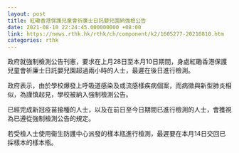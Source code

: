 ```yaml
---
layout: post
title: 紅磡香港保護兒童會祈廉士日託嬰兒園納強檢公告
date: 2021-08-10 22:24:45.000000000 +08:00
link: https://news.rthk.hk/rthk/ch/component/k2/1605277-20210810.htm
categories: rthk
---
```


政府就強制檢測公告刊憲，要求在上月28日至本月10日期間，身處紅磡香港保護兒童會祈廉士日託嬰兒園超過兩小時的人士，最遲在後日進行檢測。

政府表示，由於學校爆發上呼吸道感染及或流感樣疾病個案，而病徵與新型肺炎相似，為謹慎起見，學校被納入強制檢測公告。

已經完成新冠疫苗接種的人士，以及在前日至今日期間已進行檢測的人士，會獲視為已遵從強制檢測公告的規定。

若受檢人士使用衞生防護中心派發的樣本瓶進行檢測，最遲要在本月14日交回已採樣本的樣本瓶。
